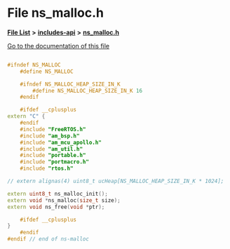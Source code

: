 

# File ns\_malloc.h

[**File List**](files.md) **>** [**includes-api**](dir_0f796f8be3b51b94a477512418b4fa0e.md) **>** [**ns\_malloc.h**](ns__malloc_8h.md)

[Go to the documentation of this file](ns__malloc_8h.md)


```C++

#ifndef NS_MALLOC
    #define NS_MALLOC

    #ifndef NS_MALLOC_HEAP_SIZE_IN_K
        #define NS_MALLOC_HEAP_SIZE_IN_K 16
    #endif

    #ifdef __cplusplus
extern "C" {
    #endif
    #include "FreeRTOS.h"
    #include "am_bsp.h"
    #include "am_mcu_apollo.h"
    #include "am_util.h"
    #include "portable.h"
    #include "portmacro.h"
    #include "rtos.h"

// extern alignas(4) uint8_t ucHeap[NS_MALLOC_HEAP_SIZE_IN_K * 1024];

extern uint8_t ns_malloc_init();
extern void *ns_malloc(size_t size);
extern void ns_free(void *ptr);

    #ifdef __cplusplus
}
    #endif
#endif // end of ns-malloc
```


